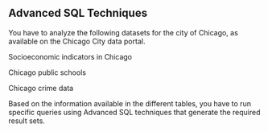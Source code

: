 ## Advanced SQL Techniques
You have to analyze the following datasets for the city of Chicago, as available on the Chicago City data portal.

Socioeconomic indicators in Chicago

Chicago public schools

Chicago crime data

Based on the information available in the different tables, you have to run specific queries using Advanced SQL techniques that generate the required result sets.
